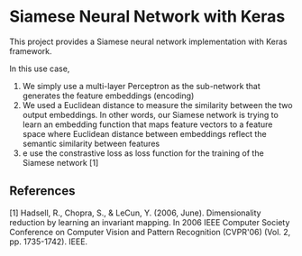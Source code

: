 # Siamese Neural Network with Keras

This project provides a Siamese neural network implementation with Keras framework.


In this use case,
1. We simply use a multi-layer Perceptron as the sub-network that generates the feature embeddings (encoding)
2. We used a Euclidean distance to measure the similarity between the two output embeddings. In other words, our Siamese network is trying to learn an embedding function that maps feature vectors to a feature space where Euclidean distance between embeddings reflect the semantic similarity between features  
3. e use the constrastive loss as loss function for the training of the Siamese network [1]


## References

[1] Hadsell, R., Chopra, S., & LeCun, Y. (2006, June). Dimensionality reduction by learning an invariant mapping. In 2006 IEEE Computer Society Conference on Computer Vision and Pattern Recognition (CVPR'06) (Vol. 2, pp. 1735-1742). IEEE.
